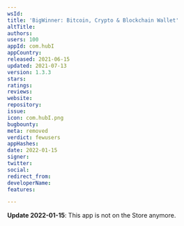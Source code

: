 ```yaml
---
wsId: 
title: 'BigWinner: Bitcoin, Crypto & Blockchain Wallet'
altTitle: 
authors: 
users: 100
appId: com.hubI
appCountry: 
released: 2021-06-15
updated: 2021-07-13
version: 1.3.3
stars: 
ratings: 
reviews: 
website: 
repository: 
issue: 
icon: com.hubI.png
bugbounty: 
meta: removed
verdict: fewusers
appHashes: 
date: 2022-01-15
signer: 
twitter: 
social: 
redirect_from: 
developerName: 
features: 

---
```


**Update 2022-01-15**: This app is not on the Store anymore.
